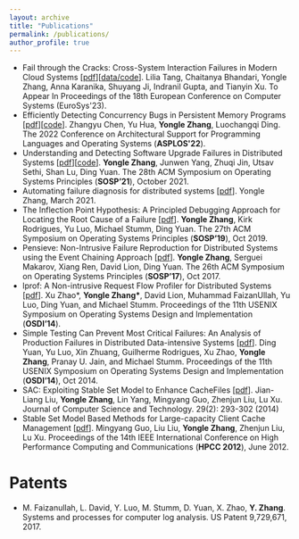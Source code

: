 ```yaml
---
layout: archive
title: "Publications"
permalink: /publications/
author_profile: true
---
```


<!-- {% if author.googlescholar %}
  You can also find my articles on <u><a href="{{author.googlescholar}}">my Google Scholar profile</a>.</u>
{% endif %}

{% include base_path %}

{% for post in site.publications reversed %}
  {% include archive-single.html %}
{% endfor %} -->

- Fail through the Cracks: Cross-System Interaction Failures in Modern Cloud Systems \[[pdf](https://tianyin.github.io/pub/csi-failures.pdf)\]\[[data/code](https://github.com/xlab-uiuc/csi-ae)\]. 
Lilia Tang, Chaitanya Bhandari, Yongle Zhang, Anna Karanika, Shuyang Ji, Indranil Gupta, and Tianyin Xu. 
To Appear In Proceedings of the 18th European Conference on Computer Systems (EuroSys'23).
- Efficiently Detecting Concurrency Bugs in Persistent Memory Programs \[[pdf](https://dl.acm.org/doi/10.1145/3503222.3507755)\]\[[code](https://github.com/yhuacode/pmrace)\]. 
Zhangyu Chen, Yu Hua, **Yongle Zhang**, Luochangqi Ding. The 2022 Conference on Architectural Support for Programming Languages and Operating Systems (**ASPLOS'22**).
- Understanding and Detecting Software Upgrade Failures in Distributed Systems \[[pdf](/files/sosp21-upgrade.pdf)\]\[[code](https://github.com/zlab-purdue/ds-upgrade)\]. 
**Yongle Zhang**, Junwen Yang, Zhuqi Jin, Utsav Sethi, Shan Lu, Ding Yuan. The 28th ACM Symposium on Operating Systems Principles (**SOSP’21**), October 2021.
- Automating failure diagnosis for distributed systems \[[pdf](https://tspace.library.utoronto.ca/handle/1807/104953)\]. 
Yongle Zhang, March 2021.
- The Inflection Point Hypothesis: A Principled Debugging Approach for Locating the Root Cause of a Failure \[[pdf](/files/sosp19-kairux.pdf)\]. 
**Yongle Zhang**, Kirk Rodrigues, Yu Luo, Michael Stumm, Ding Yuan. The 27th ACM Symposium on Operating Systems Principles (**SOSP’19**), Oct 2019.
- Pensieve: Non-Intrusive Failure Reproduction for Distributed Systems using the Event Chaining Approach \[[pdf](/files/sosp17-pensieve.pdf)\]. 
**Yongle Zhang**, Serguei Makarov, Xiang Ren, David Lion, Ding Yuan. The 26th ACM Symposium on Operating Systems Principles (**SOSP’17**), Oct 2017.
- lprof: A Non-intrusive Request Flow Profiler for Distributed Systems \[[pdf](/files/osdi14-lprof.pdf)\]. 
Xu Zhao\*, **Yongle Zhang\***, David Lion, Muhammad FaizanUllah, Yu Luo, Ding Yuan, and Michael Stumm. Proceedings of the 11th USENIX Symposium on Operating Systems Design and Implementation (**OSDI’14**). 
- Simple Testing Can Prevent Most Critical Failures: An Analysis of Production Failures in Distributed Data-intensive Systems \[[pdf](/files/osdi14-simpletesting.pdf)\]. 
Ding Yuan, Yu Luo, Xin Zhuang, Guilherme Rodrigues, Xu Zhao, **Yongle Zhang**, Pranay U. Jain, and Michael Stumm.
Proceedings of the 11th USENIX Symposium on Operating Systems Design and Implementation (**OSDI’14**), Oct 2014.
- SAC: Exploiting Stable Set Model to Enhance CacheFiles \[[pdf](https://link.springer.com/article/10.1007/s11390-014-1431-z)\]. 
Jian-Liang Liu, **Yongle Zhang**, Lin Yang, Mingyang Guo, Zhenjun Liu, Lu Xu. Journal of Computer Science and Technology. 29(2): 293-302 (2014)
- Stable Set Model Based Methods for Large-capacity Client Cache Management \[[pdf](https://ieeexplore.ieee.org/document/6332235)\]. 
Mingyang Guo, Liu Liu, **Yongle Zhang**, Zhenjun Liu, Lu Xu. Proceedings of the 14th IEEE International Conference on High Performance Computing and Communications (**HPCC 2012**), June 2012.

# Patents

- M. Faizanullah, L. David, Y. Luo, M. Stumm, D. Yuan, X. Zhao, **Y. Zhang**. Systems and processes for computer log analysis. US Patent 9,729,671, 2017.

